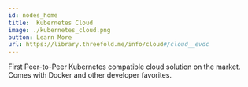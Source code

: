 ```yaml
---
id: nodes_home
title:  Kubernetes Cloud
image: ./kubernetes_cloud.png
button: Learn More
url: https://library.threefold.me/info/cloud#/cloud__evdc
---
```


First Peer-to-Peer Kubernetes compatible cloud solution on the market. Comes with Docker and other developer favorites.
